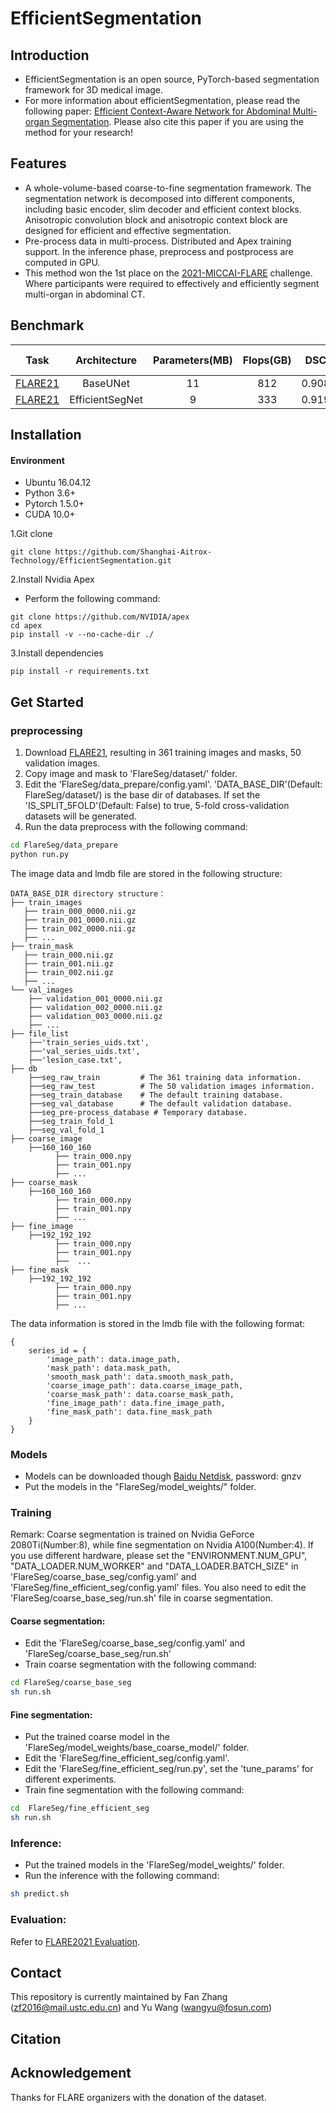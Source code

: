 # EfficientSegmentation
## Introduction
- EfficientSegmentation is an open source, PyTorch-based segmentation framework for 3D medical image. 
- For more information about efficientSegmentation, please read the following paper:
[Efficient Context-Aware Network for Abdominal Multi-organ Segmentation](https://arxiv.org/abs/2109.10601). Please also cite this paper if you are using the method for your research!

## Features
- A whole-volume-based coarse-to-fine segmentation framework. The segmentation network is decomposed into different components, including basic encoder, slim decoder and efficient context blocks.
  Anisotropic convolution block and anisotropic context block are designed for efficient and effective segmentation.
- Pre-process data in multi-process. Distributed and Apex training support. In the inference phase, preprocess and postprocess are computed in GPU.
- This method won the 1st place on the [2021-MICCAI-FLARE](https://flare.grand-challenge.org/Awards/) challenge. Where participants were required to effectively and efficiently segment multi-organ in abdominal CT.
## Benchmark
| Task | Architecture | Parameters(MB) | Flops(GB) | DSC | NSC | Inference time(s) | GPU memory(MB) |
|:---:|:---:|:---:|:---:|:---:|:---:|:---:|:---:|
|[FLARE21](https://flare.grand-challenge.org/FLARE21/)| BaseUNet | 11 | 812 | 0.908 | 0.837 | 0.92 | 3183 |
|[FLARE21](https://flare.grand-challenge.org/FLARE21/)| EfficientSegNet | 9 | 333 | 0.919 | 0.848 | 0.46 | 2269 |


## Installation
#### Environment
- Ubuntu 16.04.12
- Python 3.6+
- Pytorch 1.5.0+
- CUDA 10.0+ 

1.Git clone
```
git clone https://github.com/Shanghai-Aitrox-Technology/EfficientSegmentation.git
```

2.Install Nvidia Apex
- Perform the following command:
```
git clone https://github.com/NVIDIA/apex
cd apex
pip install -v --no-cache-dir ./
```

3.Install dependencies
```
pip install -r requirements.txt
```

## Get Started
### preprocessing
1. Download [FLARE21](https://flare.grand-challenge.org/Data/), resulting in 361 training images and masks, 50 validation images.
2. Copy image and mask to 'FlareSeg/dataset/' folder.
3. Edit the 'FlareSeg/data_prepare/config.yaml'. 
   'DATA_BASE_DIR'(Default: FlareSeg/dataset/) is the base dir of databases.
   If set the 'IS_SPLIT_5FOLD'(Default: False) to true, 5-fold cross-validation datasets will be generated.
4. Run the data preprocess with the following command:
```bash
cd FlareSeg/data_prepare
python run.py
```
The image data and lmdb file are stored in the following structure:
```wiki
DATA_BASE_DIR directory structure：
├── train_images
   ├── train_000_0000.nii.gz
   ├── train_001_0000.nii.gz
   ├── train_002_0000.nii.gz
   ├── ...
├── train_mask
   ├── train_000.nii.gz
   ├── train_001.nii.gz
   ├── train_002.nii.gz
   ├── ...
└── val_images
    ├── validation_001_0000.nii.gz
    ├── validation_002_0000.nii.gz
    ├── validation_003_0000.nii.gz
    ├── ...
├── file_list
    ├──'train_series_uids.txt', 
    ├──'val_series_uids.txt',
    ├──'lesion_case.txt',
├── db
    ├──seg_raw_train         # The 361 training data information.
    ├──seg_raw_test          # The 50 validation images information.
    ├──seg_train_database    # The default training database.
    ├──seg_val_database      # The default validation database.
    ├──seg_pre-process_database # Temporary database.
    ├──seg_train_fold_1
    ├──seg_val_fold_1
├── coarse_image
    ├──160_160_160
          ├── train_000.npy
          ├── train_001.npy
          ├── ...
├── coarse_mask
    ├──160_160_160
          ├── train_000.npy
          ├── train_001.npy
          ├── ...
├── fine_image
    ├──192_192_192
          ├── train_000.npy
          ├── train_001.npy
          ├──  ...
├── fine_mask
    ├──192_192_192
          ├── train_000.npy
          ├── train_001.npy
          ├── ...
```
The data information is stored in the lmdb file with the following format:
```wiki
{
    series_id = {
        'image_path': data.image_path,
        'mask_path': data.mask_path,
        'smooth_mask_path': data.smooth_mask_path,
        'coarse_image_path': data.coarse_image_path,
        'coarse_mask_path': data.coarse_mask_path,
        'fine_image_path': data.fine_image_path,
        'fine_mask_path': data.fine_mask_path
    }
}
```

### Models
- Models can be downloaded though [Baidu Netdisk](https://pan.baidu.com/s/15zjBnX83CC8Kg4yUHLLCNw), password: gnzv 
- Put the models in the "FlareSeg/model_weights/" folder.

### Training
Remark: Coarse segmentation is trained on Nvidia GeForce 2080Ti(Number:8), while fine segmentation on Nvidia A100(Number:4). If you use different hardware, please set the "ENVIRONMENT.NUM_GPU", "DATA_LOADER.NUM_WORKER" and "DATA_LOADER.BATCH_SIZE" in 'FlareSeg/coarse_base_seg/config.yaml' and 'FlareSeg/fine_efficient_seg/config.yaml' files. You also need to edit the 'FlareSeg/coarse_base_seg/run.sh' file in coarse segmentation.
#### Coarse segmentation:
- Edit the 'FlareSeg/coarse_base_seg/config.yaml' and 'FlareSeg/coarse_base_seg/run.sh'
- Train coarse segmentation with the following command:
```bash
cd FlareSeg/coarse_base_seg
sh run.sh
```

#### Fine segmentation:
- Put the trained coarse model in the 'FlareSeg/model_weights/base_coarse_model/' folder.
- Edit the 'FlareSeg/fine_efficient_seg/config.yaml'.
- Edit the 'FlareSeg/fine_efficient_seg/run.py', set the 'tune_params' for different experiments.
- Train fine segmentation with the following command:
```bash
cd  FlareSeg/fine_efficient_seg
sh run.sh
```

### Inference:
- Put the trained models in the 'FlareSeg/model_weights/' folder.
- Run the inference with the following command:
```bash
sh predict.sh
```

### Evaluation:
Refer to [FLARE2021 Evaluation](https://github.com/JunMa11/FLARE2021/tree/main/Evaluation).

## Contact
This repository is currently maintained by Fan Zhang (zf2016@mail.ustc.edu.cn) and Yu Wang (wangyu@fosun.com)

## Citation

## Acknowledgement
Thanks for FLARE organizers with the donation of the dataset.
